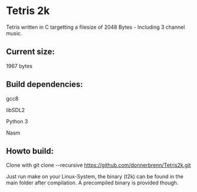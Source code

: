 # Tetris 2k

Tetris written in C targetting a filesize of 2048 Bytes - Including 3 channel music.


## Current size: 

1967 bytes

## Build dependencies:

gcc8

libSDL2

Python 3

Nasm

## Howto build:
Clone with 
git clone --recursive https://github.com/donnerbrenn/Tetris2k.git

Just run make on your Linux-System, the binary (t2k) can be found in the main folder after compilation. A precompiled binary is provided though.
